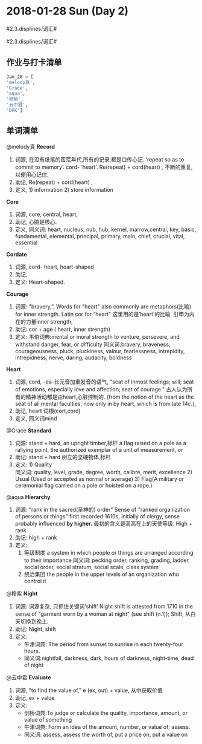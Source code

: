 # 2018-01-28 Sun (Day 2)
#2.3.displines/词汇#

#2.3.displines/词汇#

## 作业与打卡清单
```python
Jan_28 = [
'melody真', 
'Grace',
'aqua', 
'穆紫', 
'云中君',
'DFK']
```


## 单词清单
@melody真
**Record**
1. 词源, 在没有纸笔的蛮荒年代,所有的记录,都是口传心记.
‘repeat so as to commit to memory’.  cord- ‘heart’. 
Re(repeat) + cord(heart) , 不断的重复,以便用心记住.
2. 助记, Re(repeat) + cord(heart) ,
3. 定义, 1) information 2) store information

**Core**
1. 词源,  core, central, heart, 
2. 助记,  心脏是核心.
3. 定义, 同义词: heart, nucleus, nub, hub, kernel, marrow,central, key, basic, fundamental, elemental, principal, primary, main, chief, crucial, vital, essential

**Cordate**
1. 词源, cord- heart, heart-shaped
2. 助记,  
3. 定义: Heart-shaped.

**Courage**
1. 词源: "bravery,”,  Words for "heart" also commonly are metaphors(比喻) for inner strength. 
         Latin cor  for “heart"
         这里用的是’heart’的比喻, 引申为内在的力量inner strength,
2. 助记: cor + age ( heart, inner strength)
3. 定义: 
韦伯词典:mental or moral strength to venture, persevere, and withstand danger, fear, or difficulty
同义词:bravery, braveness, courageousness, pluck, pluckiness, valour, fearlessness, intrepidity, intrepidness, nerve, daring, audacity, boldness

**Heart**
1. 词源, cord, -ea-长元音加重发音的语气,
        "seat of inmost feelings; will; seat of emotions, especially love and affection; seat of courage."
       古人认为所有的精神活动都是由heart,心脏控制的.
       (from the notion of the heart as the seat of all mental faculties, now only in by heart, which is from late 14c.), 
2. 助记, heart 词根(cort,cord)
3. 定义, 同义词mind


@Grace
**Standard**
1. 词源:  stand + hard, an upright timber,标杆
         a flag raised on a pole as a rallying point, the authorized exemplar of 
          a unit   of measurement, or
2. 助记:  stand + hard 树立的坚硬物体,标杆
3. 定义: 1) Quality   
          同义词: quality, level, grade, degree, worth, calibre, merit, excellence
           2) Usual  (Used or accepted as normal or average)
           3) Flag(A military or ceremonial flag carried on a pole or hoisted on a rope.)

@aqua
**Hierarchy**
1. 词源:
"rank in the sacred(圣神的) order” 
Sense of "ranked organization of persons or things" first recorded 1610s, initially of clergy, sense probably influenced **by higher.**
最初的含义是高高在上的天使等级. High + rank
2. 助记: high + rank
3. 定义:
	1) 等级制度 a system in which people or things are arranged according to their importance
	同义词:  pecking order, ranking, grading, ladder, social order, social stratum, social scale, class system
	2) 统治集团 the people in the upper levels of an organization who control it

@穆紫
**Night**
1. 词源: 词源复杂, 只抓住关键词’shift’ 
          Night shift is attested from 1710 in the sense of "garment worn by a woman at night" (see shift (n.1));
         Shift, 从白天切换到晚上.
2. 助记: Night, shift
3. 定义: 
	- 牛津词典: The period from sunset to sunrise in each twenty-four hours.
	- 同义词:nightfall, darkness, dark, hours of darkness, night-time, dead of night

	
@云中君
**Evaluate**
1. 词源, "to find the value of,"  e (ex, out) + value, 从中获取价值
2. 助记,  ex + value
3. 定义:
	- 剑桥词典:To judge or calculate the quality, importance, amount, or value of something
	- 牛津词典: Form an idea of the amount, number, or value of; assess.
	- 同义词: assess, assess the worth of, put a price on, put a value on
